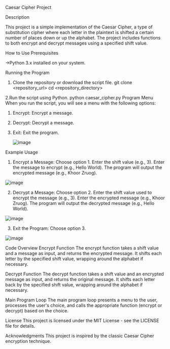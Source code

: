 Caesar Cipher Project

Description

This project is a simple implementation of the Caesar Cipher, a type of substitution cipher where each letter in the plaintext is shifted a certain number of places down or up the alphabet. The project includes functions to both encrypt and decrypt messages using a specified shift value.

How to Use  Prerequisites

->Python 3.x installed on your system.

Running the Program

1. Clone the repository or download the script file.
git clone <repository_url>
cd <repository_directory>

2.Run the script using Python.
python caesar_cipher.py
Program Menu
When you run the script, you will see a menu with the following options:

1) Encrypt: Encrypt a message.

2) Decrypt: Decrypt a message.

3) Exit: Exit the program.
   
   ![image](https://github.com/umarfarooq003/PRODIGY-CS-1/assets/174965538/c8e400e8-10ac-4451-a79a-ecbd1e5be1a4)

Example Usage
1. Encrypt a Message:
Choose option 1.
Enter the shift value (e.g., 3).
Enter the message to encrypt (e.g., Hello World).
The program will output the encrypted message (e.g., Khoor Zruog).

![image](https://github.com/umarfarooq003/PRODIGY-CS-1/assets/174965538/7358a36a-44f2-4fa8-8c1c-13f969ecbf0e)

2. Decrypt a Message:
Choose option 2.
Enter the shift value used to encrypt the message (e.g., 3).
Enter the encrypted message (e.g., Khoor Zruog).
The program will output the decrypted message (e.g., Hello World).

![image](https://github.com/umarfarooq003/PRODIGY-CS-1/assets/174965538/3bf102ed-2151-428c-bbfa-1fafcbf80889)

3. Exit the Program:
Choose option 3.

![image](https://github.com/umarfarooq003/PRODIGY-CS-1/assets/174965538/aaa67c44-7365-4e45-8a79-3917b3c873c9)

Code Overview
Encrypt Function
The encrypt function takes a shift value and a message as input, and returns the encrypted message. It shifts each letter by the specified shift value, wrapping around the alphabet if necessary.

Decrypt Function
The decrypt function takes a shift value and an encrypted message as input, and returns the original message. It shifts each letter back by the specified shift value, wrapping around the alphabet if necessary.

Main Program Loop
The main program loop presents a menu to the user, processes the user's choice, and calls the appropriate function (encrypt or decrypt) based on the choice.

License
This project is licensed under the MIT License - see the LICENSE file for details.

Acknowledgments
This project is inspired by the classic Caesar Cipher encryption technique.

